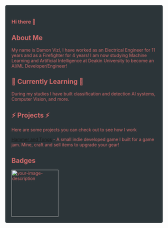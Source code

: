 <div style="background-color: #2C3539; color: #D46A6A; padding: 20px; border-radius: 5px;">

### Hi there 👋

## About Me
My name is Damon Vizl, I have worked as an Electrical Engineer for 11 years and as a Firefighter for 4 years! I am now studying Machine Learning and Artificial Intelligence at Deakin University to become an AI/ML Developer/Engineer!

## 🌱 Currently Learning 🌱
During my studies I have built classification and detection AI systems, Computer Vision, and more. 

## ⚡ Projects ⚡
Here are some projects you can check out to see how I work

[Hammer and Tongs](https://github.com/DamonVizl/Hammer-And-Tongs) - A small indie developed game I built for a game jam. Mine, craft and sell items to upgrade your gear!


## Badges

<img src="https://user-images.githubusercontent.com/88814126/236190196-1b57c635-8046-4f95-9f56-01c11a7d659f.png" alt="your-image-description" width="150" height="150">


</div>
<!--
**DamonVizl/DamonVizl** is a ✨ _special_ ✨ repository because its `README.md` (this file) appears on your GitHub profile.

Here are some ideas to get you started:

- 🔭 I’m currently working on ...
- 🌱 I’m currently learning ...
- 👯 I’m looking to collaborate on ...
- 🤔 I’m looking for help with ...
- 💬 Ask me about ...
- 📫 How to reach me: ...
- 😄 Pronouns: ...
- ⚡ Fun fact: ...
-->
